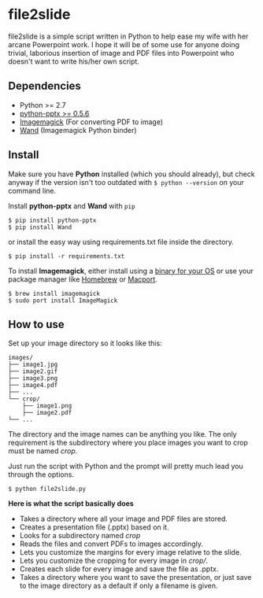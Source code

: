 file2slide
==========

file2slide is a simple script written in Python to help ease my wife with her arcane Powerpoint work. I hope it 
will be of some use for anyone doing trivial, laborious insertion of image and PDF files into Powerpoint who doesn't want to write his/her own script.

Dependencies
------------ 

+ Python >= 2.7
+ [python-pptx >= 0.5.6](https://python-pptx.readthedocs.org/en/latest/index.html)
+ [Imagemagick](http://www.imagemagick.org/) (For converting PDF to image)
+ [Wand](http://docs.wand-py.org/en/latest/wand/image.html) (Imagemagick Python binder)

Install
-------

Make sure you have **Python** installed (which you should already), but check anyway if the version isn't too outdated with `$ python --version` on your command line.

Install **python-pptx** and **Wand** with `pip`

    $ pip install python-pptx
    $ pip install Wand

or install the easy way using requirements.txt file inside the directory.

    $ pip install -r requirements.txt
    
To install **Imagemagick**, either install using a [binary for your OS](http://www.imagemagick.org/script/binary-releases.php) or use your package manager like [Homebrew](http://brew.sh/) or [Macport](https://www.macports.org/).

    $ brew install imagemagick
    $ sudo port install ImageMagick
    
How to use
----------

Set up your image directory so it looks like this:

    images/
    ├── image1.jpg
    ├── image2.gif
    ├── image3.png
    ├── image4.pdf
    ├── ...
    └── crop/
        ├── image1.png
        ├── image2.pdf
	└── ...

The directory and the image names can be anything you like. The only requirement is the subdirectory where you place images you want to crop must be named *crop*.
	
Just run the script with Python and the prompt will pretty much lead you through the options.

    $ python file2slide.py
    
**Here is what the script basically does**

+ Takes a directory where all your image and PDF files are stored.
+ Creates a presentation file (.pptx) based on it.
+ Looks for a subdirectory named *crop*
+ Reads the files and convert PDFs to images accordingly. 
+ Lets you customize the margins for every image relative to the slide.
+ Lets you customize the cropping for every image in *crop/*.
+ Creates each slide for every image and save the file as .pptx.
+ Takes a directory where you want to save the presentation, or just
  save to the image directory as a default if only a filename is given.






    
    
    
    

